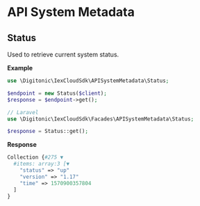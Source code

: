 # API System Metadata

## Status

Used to retrieve current system status.

**Example**

```php
use \Digitonic\IexCloudSdk\APISystemMetadata\Status;

$endpoint = new Status($client);
$response = $endpoint->get();

// Laravel
use \Digitonic\IexCloudSdk\Facades\APISystemMetadata\Status;

$response = Status::get();
```

**Response**

```php
Collection {#275 ▼
  #items: array:3 [▼
    "status" => "up"
    "version" => "1.17"
    "time" => 1570900357804
  ]
}
```
